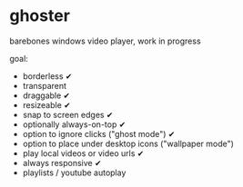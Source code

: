 # ghoster
barebones windows video player, work in progress

goal:
- borderless ✔
- transparent 
- draggable ✔
- resizeable ✔
- snap to screen edges ✔
- optionally always-on-top ✔
- option to ignore clicks ("ghost mode") ✔
- option to place under desktop icons ("wallpaper mode")
- play local videos or video urls ✔
- always responsive ✔
- playlists / youtube autoplay

